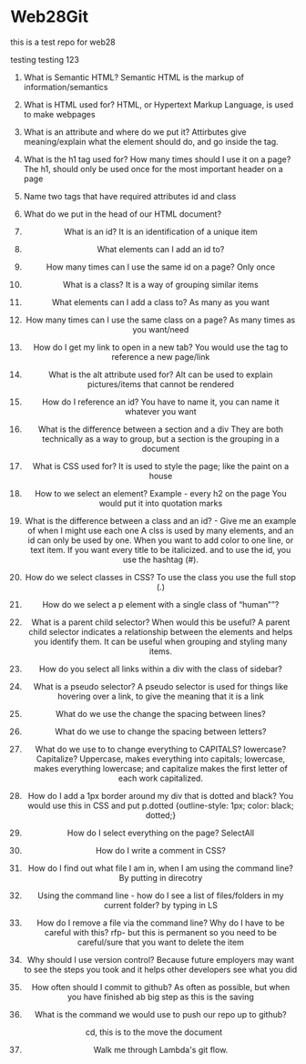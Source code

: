 # Web28Git
this is a test repo for web28


testing testing 123
 1. What is Semantic HTML? 
 Semantic HTML is the markup of information/semantics
 
 2. What is HTML used for?
 HTML, or Hypertext Markup Language, is used to make webpages
 
 3. What is an attribute and where do we put it? 
 Attirbutes give meaning/explain what the element should do, and go inside the tag. 
 
 4. What is the h1 tag used for? How many times should I use it on a page?
 The h1, should only be used once for the most important header on a page
 
 5. Name two tags that have required attributes
 id and class
 
 6. What do we put in the head of our HTML document? 
 <header>
  
 7. What is an id? 
 It is an identification of a unique item  
 
 8. What elements can I add an id to? 
 
 9. How many times can I use the same id on a page? 
 Only once 
 
 10. What is a class? 
 It is a way of grouping similar items 
 
 11. What elements can I add a class to? 
 As many as you want
 
 12. How many times can I use the same class on a page? 
 As many times as you want/need
 
 13. How do I get my link to open in a new tab?
 You would use the <href> tag to reference a new page/link
 
 14. What is the alt attribute used for? 
 Alt can be used to explain pictures/items that cannot be rendered
 
 15. How do I reference an id?
 You have to name it, you can name it whatever you want 
 
 16. What is the difference between a section and a div
 They are both technically as a way to group, but a section is the grouping in a document
 
 17. What is CSS used for? 
 It is used to style the page; like the paint on a house
 
 18. How to we select an element? Example - every h2 on the page
 You would put it into quotation marks 
 
 19. What is the difference between a class and an id? - Give me an example of when I might use each one
 A clss is used by many elements, and an id can only be used by one. When you want to add color to one line, or text item. If you want every title to be italicized.  and to use the id, you use the hashtag (#). 
 
 20. How do we select classes in CSS?
 To use the class you use the full stop (.)
 
 21. How do we select a p element with a single class of “human””?
 
 22. What is a parent child selector? When would this be useful? 
 A parent child selector indicates a relationship between the elements and helps you identify them. It can be useful when grouping and styling many items.
 
 23. How do you select all links within a div with the class of sidebar?
 
 24. What is a pseudo selector?
 A pseudo selector is used for things like hovering over a link, to give the meaning that it is a link
 
 25. What do we use the change the spacing between lines?
 
 26. What do we use to change the spacing between letters?
 
 27. What do we use to to change everything to CAPITALS? lowercase? Capitalize?
Uppercase, makes everything into capitals; lowercase, makes everything lowercase; and capitalize makes the first letter of each work capitalized. 

 28. How do I add a 1px border around my div that is dotted and black?
You would use this in CSS and put p.dotted {outline-style: 1px; color: black; dotted;}

 29. How do I select everything on the page? 
 SelectAll
 
 30. How do I write a comment in CSS?
 
 31. How do I find out what file I am in, when I am using the command line? 
By putting in direcotry
 
 32. Using the command line - how do I see a list of files/folders in my current folder?
 by typing in LS
 
 33. How do I remove a file via the command line? Why do I have to be careful with this? 
 rfp- but this is permanent so you need to be careful/sure that you want to delete the item
 
 34. Why should I use version control? 
 Because future employers may want to see the steps you took and it helps other developers see what you did 
 
 35. How often should I commit to github?
 As often as possible, but when you have finished ab big step as this is the saving 
 
 36. What is the command we would use to push our repo up to github? 
 
 cd, this is to the move the document 
 
 37. Walk me through Lambda's git flow. 


